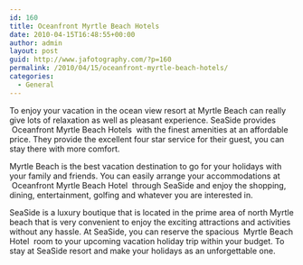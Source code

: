 ```yaml
---
id: 160
title: Oceanfront Myrtle Beach Hotels
date: 2010-04-15T16:48:55+00:00
author: admin
layout: post
guid: http://www.jafotography.com/?p=160
permalink: /2010/04/15/oceanfront-myrtle-beach-hotels/
categories:
  - General
---
```

To enjoy your vacation in the ocean view resort at Myrtle Beach can really give lots of relaxation as well as pleasant experience. SeaSide provides &nbsp;Oceanfront Myrtle Beach Hotels&nbsp; with the finest amenities at an affordable price. They provide the excellent four star service for their guest, you can stay there with more comfort.

Myrtle Beach is the best vacation destination to go for your holidays with your family and friends. You can easily arrange your accommodations at &nbsp;Oceanfront Myrtle Beach Hotel&nbsp; through SeaSide and enjoy the shopping, dining, entertainment, golfing and whatever you are interested in.

SeaSide is a luxury boutique that is located in the prime area of north Myrtle beach that is very convenient to enjoy the exciting attractions and activities without any hassle. At SeaSide, you can reserve the spacious &nbsp;Myrtle Beach Hotel&nbsp; room to your upcoming vacation holiday trip within your budget. To stay at SeaSide resort and make your holidays as an unforgettable one.